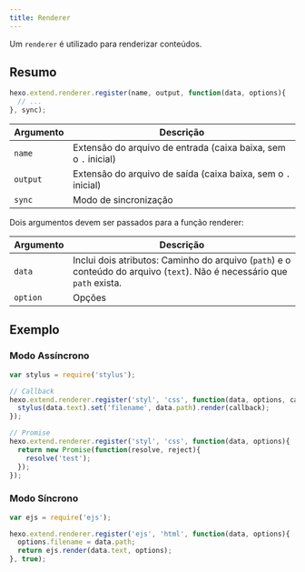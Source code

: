 ```yaml
---
title: Renderer
---
```


Um `renderer` é utilizado para renderizar conteúdos.

## Resumo

``` js
hexo.extend.renderer.register(name, output, function(data, options){
  // ...
}, sync);
```

Argumento | Descrição
--- | ---
`name` | Extensão do arquivo de entrada (caixa baixa, sem o `.` inicial)
`output` | Extensão do arquivo de saída (caixa baixa, sem o `.` inicial)
`sync` | Modo de sincronização

Dois argumentos devem ser passados para a função renderer:

Argumento | Descrição
--- | ---
`data` | Inclui dois atributos: Caminho do arquivo (`path`) e o conteúdo do arquivo (`text`). Não é necessário que `path` exista.
`option` | Opções

## Exemplo

### Modo Assíncrono

``` js
var stylus = require('stylus');

// Callback
hexo.extend.renderer.register('styl', 'css', function(data, options, callback){
  stylus(data.text).set('filename', data.path).render(callback);
});

// Promise
hexo.extend.renderer.register('styl', 'css', function(data, options){
  return new Promise(function(resolve, reject){
    resolve('test');
  });
});
```

### Modo Síncrono

``` js
var ejs = require('ejs');

hexo.extend.renderer.register('ejs', 'html', function(data, options){
  options.filename = data.path;
  return ejs.render(data.text, options);
}, true);
```
